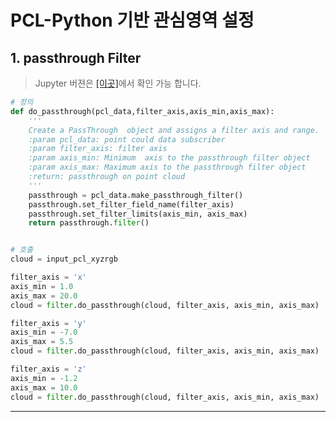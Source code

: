 # PCL-Python 기반 관심영역 설정 

## 1. passthrough Filter


> Jupyter 버젼은 [[이곳]](https://github.com/adioshun/gitBook_Tutorial_PCL/blob/master/Beginner/Part01-Chapter03-PCL-Python-a.ipynb)에서 확인 가능 합니다. 



```python
# 정의 
def do_passthrough(pcl_data,filter_axis,axis_min,axis_max):
    '''
    Create a PassThrough  object and assigns a filter axis and range.
    :param pcl_data: point could data subscriber
    :param filter_axis: filter axis
    :param axis_min: Minimum  axis to the passthrough filter object
    :param axis_max: Maximum axis to the passthrough filter object
    :return: passthrough on point cloud
    '''
    passthrough = pcl_data.make_passthrough_filter()
    passthrough.set_filter_field_name(filter_axis)
    passthrough.set_filter_limits(axis_min, axis_max)
    return passthrough.filter()


# 호출 
cloud = input_pcl_xyzrgb

filter_axis = 'x'
axis_min = 1.0
axis_max = 20.0
cloud = filter.do_passthrough(cloud, filter_axis, axis_min, axis_max)

filter_axis = 'y'
axis_min = -7.0
axis_max = 5.5
cloud = filter.do_passthrough(cloud, filter_axis, axis_min, axis_max)

filter_axis = 'z'
axis_min = -1.2
axis_max = 10.0
cloud = filter.do_passthrough(cloud, filter_axis, axis_min, axis_max)
```


---

